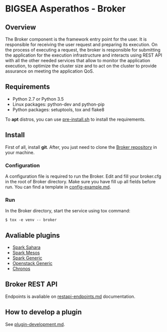 # BIGSEA Asperathos - Broker

## Overview
The Broker component is the framework entry point for the user. It is responsible for receiving the user request and preparing its execution. On the process of executing a request, the broker is responsible for submitting the application for the execution infrastructure and interacts using REST API with all the other needed services that allow to monitor the application execution, to optimize the cluster size and to act on the cluster to provide assurance on meeting the application QoS.

## Requirements
* Python 2.7 or Python 3.5
* Linux packages: python-dev and python-pip
* Python packages: setuptools, tox and flake8

To **apt** distros, you can use [pre-install.sh](https://github.com/bigsea-ufcg/bigsea-manager/tree/refactor/docs/pre-install.sh) to install the requirements.

## Install
First of all, install **git**. After, you just need to clone the [Broker repository](https://github.com/bigsea-ufcg/bigsea-manager.git) in your machine.

### Configuration
A configuration file is required to run the Broker. Edit and fill your broker.cfg in the root of Broker directory. Make sure you have fill up all fields before run.
You can find a template in [config-example.md](https://github.com/bigsea-ufcg/bigsea-manager/tree/refactor/docs/config-example.md). 

### Run
In the Broker directory, start the service using tox command:
```
$ tox -e venv -- broker
```

## Avaliable plugins
* [Spark Sahara](https://github.com/bigsea-ufcg/bigsea-manager/tree/refactor/docs/plugins/spark_sahara.md)
* [Spark Mesos](https://github.com/bigsea-ufcg/bigsea-manager/tree/refactor/docs/plugins/spark_mesos.md)
* [Spark Generic](https://github.com/bigsea-ufcg/bigsea-manager/tree/refactor/docs/plugins/spark_mesos.md)
* [Openstack Generic](https://github.com/bigsea-ufcg/bigsea-manager/tree/refactor/docs/plugins/openstack_generic.md)
* [Chronos](https://github.com/bigsea-ufcg/bigsea-manager/tree/refactor/docs/plugins/chronos.md)

## Broker REST API
Endpoints is avaliable on [restapi-endpoints.md](https://github.com/bigsea-ufcg/bigsea-manager/tree/refactor/docs/restapi-endpoints.md) documentation.

## How to develop a plugin
See [plugin-development.md](https://github.com/bigsea-ufcg/bigsea-manager/tree/refactor/docs/plugin-development.md).
